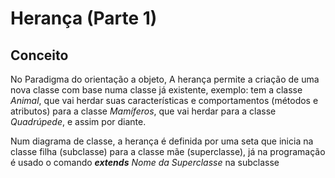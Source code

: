 # Herança (Parte 1)

## Conceito

No Paradigma do orientação a objeto, A herança permite a criação de uma nova classe com base numa classe já existente, exemplo: tem a classe _Animal_, que vai herdar suas características e comportamentos (métodos e atributos) para a classe _Mamíferos_, que vai herdar para a classe _Quadrúpede_, e assim por diante.

Num diagrama de classe, a herança é definida por uma seta que inicia na classe filha (subclasse) para a classe mãe (superclasse), já na programação é usado o comando **_extends_** _Nome da Superclasse_ na subclasse